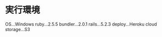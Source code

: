 # 実行環境

OS...Windows
ruby...2.5.5
bundler...2.0.1
rails...5.2.3
deploy...Heroku
cloud storage...S3

# 